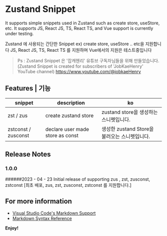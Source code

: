 # Zustand Snippet
It supports simple snippets used in Zustand such as create store, useStore, etc. 
It supports JS, React JS, TS, React TS, and Vue support is currently under testing.

 Zustand 에 사용되는 간단한 Snippet ex) create store, useStore .. etc을 지원합니다
JS, React JS, TS, React TS 를 지원하며 Vue에서의 지원은 테스트중입니다

> Ps : Zustand Snippet 은 '잡캐헨리' 유튜브 구독자님들을 위해 만들었습니다.
(Zustand Snippet is created for subscribers of 'JobKaeHenry' YouTube channel)
https://www.youtube.com/@jobkaeHenry


## Features | 기능
| snippet | description | ko |
| ---- | ----- | - |
| zst / zus | create zustand store | zustand store을 생성하는 스니펫입니다. |
| zstconst / zusconst | declare user made store as const | 생성한 zustand Store을 불러오는 스니펫입니다. |





## Release Notes
### 1.0.0 
######2023 - 04 - 23
Initial release of supporting zus , zst, zusconst, zstconst
[최초 배포, zus, zst, zusconst, zstconst 를 지원합니다.]

## For more information

* [Visual Studio Code's Markdown Support](http://code.visualstudio.com/docs/languages/markdown)
* [Markdown Syntax Reference](https://help.github.com/articles/markdown-basics/)

**Enjoy!**
